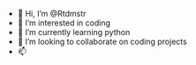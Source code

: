 - 👋 Hi, I’m @Rtdmstr
- 👀 I’m interested in coding
- 🌱 I’m currently learning python 
- 💞️ I’m looking to collaborate on coding projects 
- 📫 

<!---
Rtdmstr/Rtdmstr is a ✨ special ✨ repository because its `README.md` (this file) appears on your GitHub profile.
You can click the Preview link to take a look at your changes.
--->
